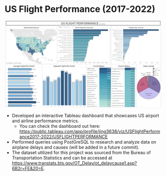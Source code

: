 # US Flight Performance (2017-2022)

![alt text](https://github.com/j3li/US-Flight-Performance/blob/main/Flight%20Dashboard.png)
- Developed an interactive Tableau dashboard that showcases US airport and airline performance metrics. 
  - You can check the dashboard out here: https://public.tableau.com/app/profile/jing3638/viz/USFlightPerformance2017-2022/USFLIGHTPERFORMANCE
- Performed queries using PostGreSQL to research and analyze data on airplane delays and causes (will be added in a future commit).
- The dataset utilized for this project was sourced from the Bureau of Transportation Statistics and can be accessed at https://www.transtats.bts.gov/OT_Delay/ot_delaycause1.asp?6B2r=FE&20=E.

